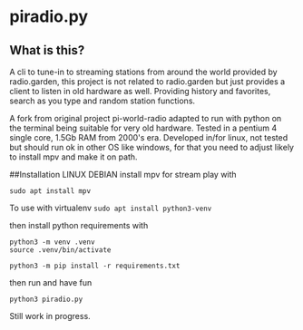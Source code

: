 # piradio.py

## What is this?

A cli to tune-in to streaming stations from around the world provided by radio.garden, 
this project is not related to radio.garden but just provides a client to listen in old hardware as well.
Providing history and favorites, search as you type and random station functions.

A fork from original project pi-world-radio adapted to run with python on the terminal
being suitable for very old hardware. Tested in a pentium 4 single core, 1.5Gb RAM from 2000's era.
Developed in/for linux, not tested but should run ok in other OS like windows, 
for that you need to adjust likely to install mpv and make it on path.

##Installation
LINUX DEBIAN
install mpv for stream play with

```sudo apt install mpv```


To use with virtualenv
```sudo apt install python3-venv```

then install python requirements with
```
python3 -m venv .venv
source .venv/bin/activate

python3 -m pip install -r requirements.txt
```

then run and have fun

```python3 piradio.py```

Still work in progress.

